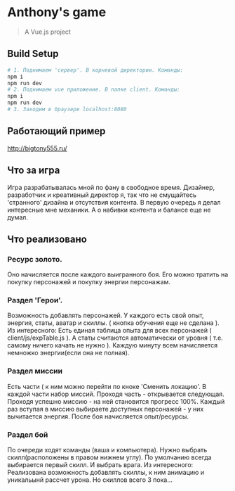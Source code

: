 # Anthony's game

> A Vue.js project

## Build Setup
``` bash
# 1. Поднимаем 'сервер'. В корневой директории. Команды: 
npm i
npm run dev
# 2. Поднимаем vue приложение. В папке client. Команды:
npm i
npm run dev
# 3. Заходим в браузере localhost:8080
```
## Работающий пример
http://bigtony555.ru/

## Что за игра
Игра разрабатывалась мной по фану в свободное время.
Дизайнер, разработчик и креативный директор я, так что не смущайтесь 'странного' дизайна и отсутствия контента. В первую очередь я делал интересные мне механики. А о набивки контента и балансе еще не думал.

## Что реализовано
### Ресурс золото. 
Оно начисляется после каждого выигранного боя. Его можно тратить на покупку персонажей и покупку энергии персонажам.
### Раздел 'Герои'. 
Возможность добавлять персонажей. У каждого есть свой опыт, энергия, статы, аватар и скиллы. ( кнопка обучения еще не сделана ). Из интересного: Есть единая таблица опыта для всех персонажей ( client/js/expTable.js ). А статы считаются автоматически от уровня ( т.е. самому ничего качать не нужно ).
Каждую минуту всем начисляется немножко энергии(если она не полная).
### Раздел миссии
Есть части ( к ним можно перейти по кноке 'Сменить локацию'. В каждой части набор миссий. Проходя часть - открывается следующая.
Проходя успешно миссию - на ней становится прогресс 100%.
Каждый раз вступая в миссию выбираете доступных персонажей - у них вычитается энергия.
После боя начисляется опыт/ресурсы.
### Раздел бой
По очереди ходят команды (ваша и компьютера). Нужно выбрать скилл(расположены в правом нижнем углу). По умолчанию всегда выбирается первый скилл. И выбрать врага.
Из интересного:
Реализована возможность добавлять скиллы, к ним анимацию и уникальынй рассчет урона. Но скиллов всего 3 пока...
